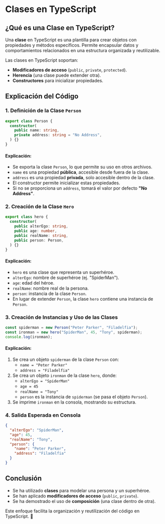 # Clases en TypeScript

## ¿Qué es una Clase en TypeScript?

Una **clase** en TypeScript es una plantilla para crear objetos con propiedades y métodos específicos. Permite encapsular datos y comportamientos relacionados en una estructura organizada y reutilizable.

Las clases en TypeScript soportan:

- **Modificadores de acceso** (`public`, `private`, `protected`).
- **Herencia** (una clase puede extender otra).
- **Constructores** para inicializar propiedades.

## Explicación del Código

### 1. Definición de la Clase `Person`

```typescript
export class Person {
  constructor(
    public name: string,
    private address: string = "No Address",
  ) {}
}
```

#### Explicación:

- Se exporta la clase `Person`, lo que permite su uso en otros archivos.
- `name` es una propiedad **pública**, accesible desde fuera de la clase.
- `address` es una propiedad **privada**, solo accesible dentro de la clase.
- El constructor permite inicializar estas propiedades.
- Si no se proporciona un `address`, tomará el valor por defecto **"No Address"**.

### 2. Creación de la Clase `Hero`

```typescript
export class hero {
  constructor(
    public alterEgo: string,
    public age: number,
    public realName: string,
    public person: Person,
  ) {}
}
```

#### Explicación:

- `hero` es una clase que representa un superhéroe.
- `alterEgo`: nombre de superhéroe (ej. "SpiderMan").
- `age`: edad del héroe.
- `realName`: nombre real de la persona.
- `person`: instancia de la clase `Person`.
- En lugar de extender `Person`, la clase `hero` contiene una instancia de `Person`.

### 3. Creación de Instancias y Uso de las Clases

```typescript
const spiderman = new Person("Peter Parker", "Filadelfia");
const ironman = new hero("SpiderMan", 45, "Tony", spiderman);
console.log(ironman);
```

#### Explicación:

1. Se crea un objeto `spiderman` de la clase `Person` con:
   - `name = "Peter Parker"`
   - `address = "Filadelfia"`
2. Se crea un objeto `ironman` de la clase `hero`, donde:
   - `alterEgo = "SpiderMan"`
   - `age = 45`
   - `realName = "Tony"`
   - `person` es la instancia de `spiderman` (se pasa el objeto `Person`).
3. Se imprime `ironman` en la consola, mostrando su estructura.

### 4. Salida Esperada en Consola

```json
{
  "alterEgo": "SpiderMan",
  "age": 45,
  "realName": "Tony",
  "person": {
    "name": "Peter Parker",
    "address": "Filadelfia"
  }
}
```

## Conclusión

- Se ha utilizado **clases** para modelar una persona y un superhéroe.
- Se han aplicado **modificadores de acceso** (`public`, `private`).
- Se ha demostrado el uso de **composición** (una clase dentro de otra).

Este enfoque facilita la organización y reutilización del código en TypeScript. 🚀
